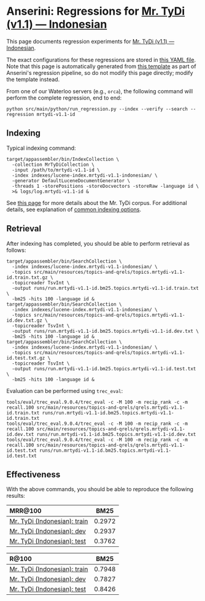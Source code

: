 # Anserini: Regressions for [Mr. TyDi (v1.1) &mdash; Indonesian](https://github.com/castorini/mr.tydi)

This page documents regression experiments for [Mr. TyDi (v1.1) &mdash; Indonesian](https://github.com/castorini/mr.tydi).

The exact configurations for these regressions are stored in [this YAML file](../src/main/resources/regression/mrtydi-v1.1-id.yaml).
Note that this page is automatically generated from [this template](../src/main/resources/docgen/templates/mrtydi-v1.1-id.template) as part of Anserini's regression pipeline, so do not modify this page directly; modify the template instead.

From one of our Waterloo servers (e.g., `orca`), the following command will perform the complete regression, end to end:

```
python src/main/python/run_regression.py --index --verify --search --regression mrtydi-v1.1-id
```

## Indexing

Typical indexing command:

```
target/appassembler/bin/IndexCollection \
  -collection MrTyDiCollection \
  -input /path/to/mrtydi-v1.1-id \
  -index indexes/lucene-index.mrtydi-v1.1-indonesian/ \
  -generator DefaultLuceneDocumentGenerator \
  -threads 1 -storePositions -storeDocvectors -storeRaw -language id \
  >& logs/log.mrtydi-v1.1-id &
```

See [this page](https://github.com/castorini/mr.tydi) for more details about the Mr. TyDi corpus.
For additional details, see explanation of [common indexing options](common-indexing-options.md).

## Retrieval

After indexing has completed, you should be able to perform retrieval as follows:

```
target/appassembler/bin/SearchCollection \
  -index indexes/lucene-index.mrtydi-v1.1-indonesian/ \
  -topics src/main/resources/topics-and-qrels/topics.mrtydi-v1.1-id.train.txt.gz \
  -topicreader TsvInt \
  -output runs/run.mrtydi-v1.1-id.bm25.topics.mrtydi-v1.1-id.train.txt \
  -bm25 -hits 100 -language id &
target/appassembler/bin/SearchCollection \
  -index indexes/lucene-index.mrtydi-v1.1-indonesian/ \
  -topics src/main/resources/topics-and-qrels/topics.mrtydi-v1.1-id.dev.txt.gz \
  -topicreader TsvInt \
  -output runs/run.mrtydi-v1.1-id.bm25.topics.mrtydi-v1.1-id.dev.txt \
  -bm25 -hits 100 -language id &
target/appassembler/bin/SearchCollection \
  -index indexes/lucene-index.mrtydi-v1.1-indonesian/ \
  -topics src/main/resources/topics-and-qrels/topics.mrtydi-v1.1-id.test.txt.gz \
  -topicreader TsvInt \
  -output runs/run.mrtydi-v1.1-id.bm25.topics.mrtydi-v1.1-id.test.txt \
  -bm25 -hits 100 -language id &
```

Evaluation can be performed using `trec_eval`:

```
tools/eval/trec_eval.9.0.4/trec_eval -c -M 100 -m recip_rank -c -m recall.100 src/main/resources/topics-and-qrels/qrels.mrtydi-v1.1-id.train.txt runs/run.mrtydi-v1.1-id.bm25.topics.mrtydi-v1.1-id.train.txt
tools/eval/trec_eval.9.0.4/trec_eval -c -M 100 -m recip_rank -c -m recall.100 src/main/resources/topics-and-qrels/qrels.mrtydi-v1.1-id.dev.txt runs/run.mrtydi-v1.1-id.bm25.topics.mrtydi-v1.1-id.dev.txt
tools/eval/trec_eval.9.0.4/trec_eval -c -M 100 -m recip_rank -c -m recall.100 src/main/resources/topics-and-qrels/qrels.mrtydi-v1.1-id.test.txt runs/run.mrtydi-v1.1-id.bm25.topics.mrtydi-v1.1-id.test.txt
```

## Effectiveness

With the above commands, you should be able to reproduce the following results:

| MRR@100                                                                                                      | BM25      |
|:-------------------------------------------------------------------------------------------------------------|-----------|
| [Mr. TyDi (Indonesian): train](https://github.com/castorini/mr.tydi)                                         | 0.2972    |
| [Mr. TyDi (Indonesian): dev](https://github.com/castorini/mr.tydi)                                           | 0.2937    |
| [Mr. TyDi (Indonesian): test](https://github.com/castorini/mr.tydi)                                          | 0.3762    |


| R@100                                                                                                        | BM25      |
|:-------------------------------------------------------------------------------------------------------------|-----------|
| [Mr. TyDi (Indonesian): train](https://github.com/castorini/mr.tydi)                                         | 0.7948    |
| [Mr. TyDi (Indonesian): dev](https://github.com/castorini/mr.tydi)                                           | 0.7827    |
| [Mr. TyDi (Indonesian): test](https://github.com/castorini/mr.tydi)                                          | 0.8426    |
